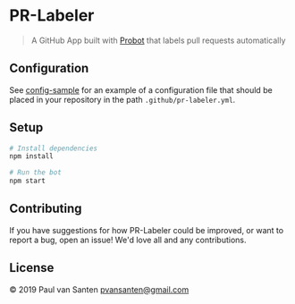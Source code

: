 # PR-Labeler

> A GitHub App built with [Probot](https://github.com/probot/probot) that labels pull requests automatically

## Configuration

See [config-sample](pr-labeler.sample.yml) for an example of a configuration file that should be placed in your repository
in the path `.github/pr-labeler.yml`.

## Setup

```sh
# Install dependencies
npm install

# Run the bot
npm start
```

## Contributing

If you have suggestions for how PR-Labeler could be improved, or want to report a bug, open an issue! We'd love all and any contributions.

## License

© 2019 Paul van Santen <pvansanten@gmail.com>
